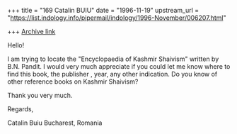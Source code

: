 +++
title = "169 Catalin BUIU"
date = "1996-11-19"
upstream_url = "https://list.indology.info/pipermail/indology/1996-November/006207.html"

+++
[Archive link](https://list.indology.info/pipermail/indology/1996-November/006207.html)

Hello!

I am trying to locate the "Encyclopaedia of Kashmir Shaivism" written by
B.N. Pandit. I would very much appreciate if you could let me know where
to find this book, the publisher , year, any other indication. Do you
know of other reference books on Kashmir Shaivism?

Thank you very much.


Regards,


Catalin Buiu
Bucharest, Romania




